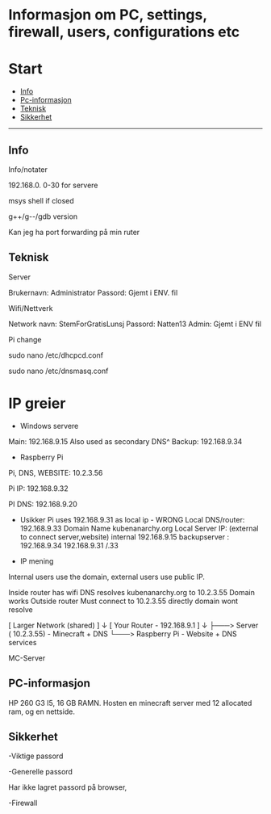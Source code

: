 # Informasjon om PC, settings, firewall, users, configurations etc

# Start
- [Info](#Info)
- [Pc-informasjon](#Pc-informasjon)
- [Teknisk](#Teknisk)
- [Sikkerhet](#sikkerhet)

---

## Info
Info/notater

192.168.0. 0-30 for servere

msys shell if closed 

g++/g--/gdb version

Kan jeg ha port forwarding på min ruter

## Teknisk
Server

Brukernavn: Administrator
Passord: Gjemt i ENV. fil 

Wifi/Nettverk

Network navn: StemForGratisLunsj
Passord: Natten13
Admin: Gjemt i ENV fil

Pi change

sudo nano /etc/dhcpcd.conf

sudo nano /etc/dnsmasq.conf

# IP greier

- Windows servere

Main: 192.168.9.15
Also used as secondary DNS^
Backup: 192.168.9.34

- Raspberry Pi

Pi, DNS, WEBSITE:  10.2.3.56 

Pi IP: 192.168.9.32

PI DNS: 192.168.9.20

- Usikker
      Pi uses 192.168.9.31 as local ip - WRONG
      Local DNS/router:	192.168.9.33 
      Domain Name	kubenanarchy.org
      Local Server IP:   (external to connect server,website)
      internal 192.168.9.15
      backupserver : 192.168.9.34
       192.168.9.31 /.33

- IP mening

Internal users use the domain, external users use public IP.

Inside router has wifi	        DNS resolves kubenanarchy.org to 10.2.3.55	        Domain works
Outside router                     Must connect to 10.2.3.55 directly              domain wont resolve

[ Larger Network (shared) ]
          ↓
    [ Your Router - 192.168.9.1 ]
          ↓
          ├───> Server ( 10.2.3.55) - Minecraft + DNS
          └───> Raspberry Pi - Website + DNS services

MC-Server

## PC-informasjon 

HP 260 G3 I5, 16 GB RAMN.
Hosten en minecraft server med 12 allocated ram, og en nettside.


## Sikkerhet

-Viktige passord


-Generelle passord

Har ikke lagret passord på browser,

-Firewall